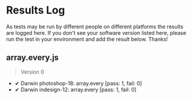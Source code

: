 # Results Log

As tests may be run by different people on different platforms the results are logged here. If you don't see your software version listed here, please run the test in your environment and add the result below. Thanks!

## array.every.js

> Version 0

- ✔ Darwin photoshop-18: array.every [pass: 1, fail: 0]
- ✔ Darwin indesign-12: array.every [pass: 1, fail: 0]
